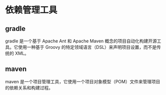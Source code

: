 # 依赖管理工具

## gradle

gradle 是一个基于 Apache Ant 和 Apache Maven 概念的项目自动化构建开源工具。它使用一种基于 Groovy 的特定领域语言（DSL）来声明项目设置，而不是传统的 XML。

## maven

maven 是一个项目管理工具，它使用一个项目对象模型（POM）文件来管理项目的依赖关系和构建过程。